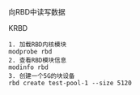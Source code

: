 

向RBD中读写数据

KRBD

```
1. 加载RBD内核模块
modprobe rbd
2. 查看RBD模块信息
modinfo rbd
3. 创建一个5G的块设备
rbd create test-pool-1 --size 5120

```





